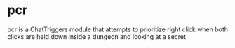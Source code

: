 # pcr
pcr is a ChatTriggers module that attempts to prioritize right click when both clicks are held down inside a dungeon and looking at a secret
